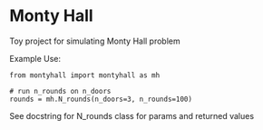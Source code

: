 # Monty Hall

Toy project for simulating Monty Hall problem

Example Use:

	from montyhall import montyhall as mh

	# run n_rounds on n_doors
	rounds = mh.N_rounds(n_doors=3, n_rounds=100)

See docstring for N_rounds class for params and returned values


